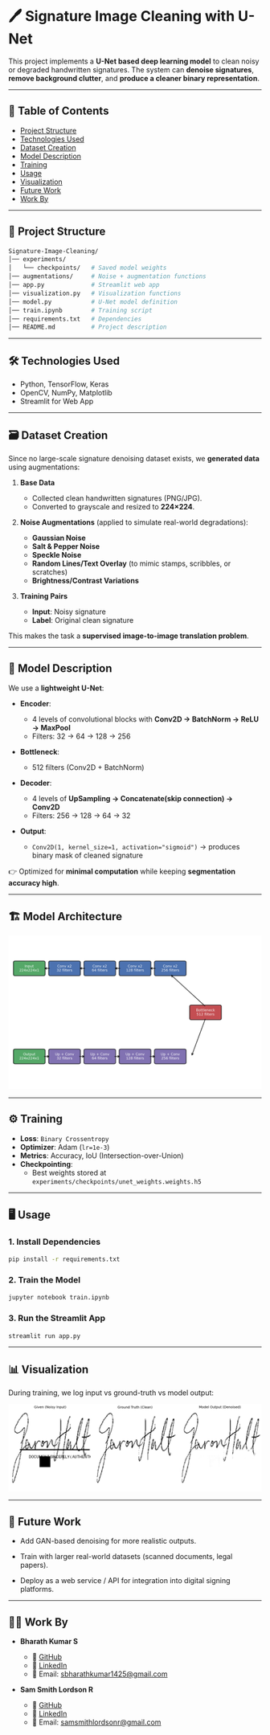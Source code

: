 # 🖊️ Signature Image Cleaning with U-Net  

This project implements a **U-Net based deep learning model** to clean noisy or degraded handwritten signatures. The system can **denoise signatures**, **remove background clutter**, and **produce a cleaner binary representation**.  

---

## 📑 Table of Contents
- [Project Structure](#-project-structure)
- [Technologies Used](#-technologies-used)
- [Dataset Creation](#-dataset-creation)
- [Model Description](#-model-description)
- [Training](#-training)
- [Usage](#-usage)
- [Visualization](#-visualization)
- [Future Work](#-future-work)
- [Work By](#-work-by)

---

## 📂 Project Structure  

```bash
Signature-Image-Cleaning/
│── experiments/
│   └── checkpoints/   # Saved model weights
│── augmentations/     # Noise + augmentation functions
│── app.py             # Streamlit web app
│── visualization.py   # Visualization functions
│── model.py           # U-Net model definition
│── train.ipynb        # Training script
│── requirements.txt   # Dependencies
│── README.md          # Project description
```
---

## 🛠️ Technologies Used
- Python, TensorFlow, Keras  
- OpenCV, NumPy, Matplotlib  
- Streamlit for Web App

---

## 🗃️ Dataset Creation  

Since no large-scale signature denoising dataset exists, we **generated data** using augmentations:  

1. **Base Data**  
   - Collected clean handwritten signatures (PNG/JPG).  
   - Converted to grayscale and resized to **224×224**.  

2. **Noise Augmentations** (applied to simulate real-world degradations):  
   - **Gaussian Noise**  
   - **Salt & Pepper Noise**  
   - **Speckle Noise**  
   - **Random Lines/Text Overlay** (to mimic stamps, scribbles, or scratches)  
   - **Brightness/Contrast Variations**  

3. **Training Pairs**  
   - **Input**: Noisy signature  
   - **Label**: Original clean signature  

This makes the task a **supervised image-to-image translation problem**.  

---

## 🧠 Model Description  

We use a **lightweight U-Net**:  

- **Encoder**:  
  - 4 levels of convolutional blocks with **Conv2D → BatchNorm → ReLU → MaxPool**  
  - Filters: 32 → 64 → 128 → 256  

- **Bottleneck**:  
  - 512 filters (Conv2D + BatchNorm)  

- **Decoder**:  
  - 4 levels of **UpSampling → Concatenate(skip connection) → Conv2D**  
  - Filters: 256 → 128 → 64 → 32  

- **Output**:  
  - `Conv2D(1, kernel_size=1, activation="sigmoid")` → produces binary mask of cleaned signature  

👉 Optimized for **minimal computation** while keeping **segmentation accuracy high**.  

---

## 🏗️ Model Architecture

![U-Net Architecture](https://github.com/bharathS-web/Signature-Image-Cleaning/blob/main/docs/unet_architecture.png?raw=true)

---

## ⚙️ Training  

- **Loss**: `Binary Crossentropy`  
- **Optimizer**: Adam (`lr=1e-3`)  
- **Metrics**: Accuracy, IoU (Intersection-over-Union)  
- **Checkpointing**:  
  - Best weights stored at `experiments/checkpoints/unet_weights.weights.h5`  

---

## 🖥️ Usage  

### 1. Install Dependencies  
```bash
pip install -r requirements.txt
```

### 2. Train the Model

```bash
jupyter notebook train.ipynb
```

### 3. Run the Streamlit App
```bash
streamlit run app.py
```

---

## 📊 Visualization

During training, we log input vs ground-truth vs model output:

![Model Output](https://github.com/bharathS-web/Signature-Image-Cleaning/blob/main/docs/output.png?raw=True)

---


## 🚀 Future Work

- Add GAN-based denoising for more realistic outputs.

- Train with larger real-world datasets (scanned documents, legal papers).

- Deploy as a web service / API for integration into digital signing platforms.


---

## 👨‍💻 Work By 

- **Bharath Kumar S**  
  - 🔗 [GitHub](https://github.com/bharathS-web)  
  - 💼 [LinkedIn](https://www.linkedin.com/in/bharaths-web/)  
  - 📧 Email: sbharathkumar1425@gmail.com

- **Sam Smith Lordson R**  
  - 🔗 [GitHub](https://github.com/sam-smith-10)  
  - 💼 [LinkedIn](https://www.linkedin.com/in/sam-smith-lordson-r-5772bb292/)  
  - 📧 Email: samsmithlordsonr@gmail.com
